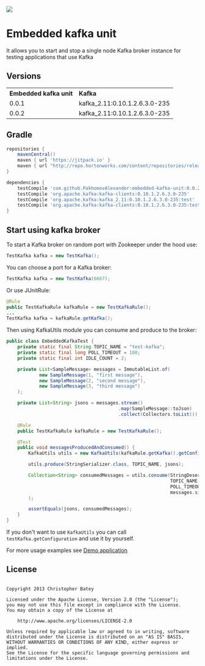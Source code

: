 ![](https://jitpack.io/v/PakhomovAlexander/embedded-kafka-unit.svg)
# Embedded kafka unit
It allows you to start and stop a single node Kafka broker instance for testing applications that use Kafka

## Versions
<table>
    <tr>
        <th align="left">Embedded kafka unit</th>
        <th align="left">Kafka</th>
    </tr>
    <tr>
        <td align="left">0.0.1</td>
        <td align="left">kafka_2.11:0.10.1.2.6.3.0-235</td>
    </tr>
        <tr>
            <td align="left">0.0.2</td>
            <td align="left">kafka_2.11:0.10.1.2.6.3.0-235</td>
        </tr>
</table>

## Gradle
```groovy
repositories {
	mavenCentral()
	maven { url 'https://jitpack.io' }
	maven { url "http://repo.hortonworks.com/content/repositories/releases/" }
}

dependencies {
	testCompile 'com.github.PakhomovAlexander:embedded-kafka-unit:0.0.2'
	testCompile 'org.apache.kafka:kafka-clients:0.10.1.2.6.3.0-235'
	testCompile 'org.apache.kafka:kafka_2.11:0.10.1.2.6.3.0-235:test'
	testCompile 'org.apache.kafka:kafka-clients:0.10.1.2.6.3.0-235:test'
} 
```


## Start using kafka broker
To start a Kafka broker on random port with Zookeeper under the hood use:
```java
TestKafka kafka = new TestKafka();
```

You can choose a port for a Kafka broker:
```java
TestKafka kafka = new TestKafka(6667);
```

Or use JUnitRule:
```java
@Rule
public TestKafkaRule kafkaRule = new TestKafkaRule();
...
TestKafka kafka = kafkaRule.getKafka();
```

Then using KafkaUtils module you can consume and produce to the broker:
```java
public class EmbeddedKafkaTest {
    private static final String TOPIC_NAME = "test-kafka";
    private static final long POLL_TIMEOUT = 100;
    private static final int IDLE_COUNT = 2;

    private List<SampleMessage> messages = ImmutableList.of(
            new SampleMessage(1, "first message"),
            new SampleMessage(2, "second message"),
            new SampleMessage(3, "third message")
    );

    private List<String> jsons = messages.stream()
                                         .map(SampleMessage::toJson)
                                         .collect(Collectors.toList());

    @Rule
    public TestKafkaRule kafkaRule = new TestKafkaRule();

    @Test
    public void messagesProducedAndConsumed() {
        KafkaUtils utils = new KafkaUtils(kafkaRule.getKafka().getConfiguration());

        utils.produce(StringSerializer.class, TOPIC_NAME, jsons);

        Collection<String> consumedMessages = utils.consume(StringDeserializer.class,
                                                            TOPIC_NAME,
                                                            POLL_TIMEOUT, IDLE_COUNT,
                                                            messages.size()
        );

        assertEquals(jsons, consumedMessages);
    }
}
```

If you don't want to use <code>KafkaUtils</code> you can call <code>testKafka.getConfiguration</code> and use it by yourself.

For more usage examples see [Demo application](https://github.com/PakhomovAlexander/embedded-kafka-demo)
## License
<pre><code>
Copyright 2013 Christopher Batey

Licensed under the Apache License, Version 2.0 (the "License");
you may not use this file except in compliance with the License.
You may obtain a copy of the License at

    http://www.apache.org/licenses/LICENSE-2.0

Unless required by applicable law or agreed to in writing, software
distributed under the License is distributed on an "AS IS" BASIS,
WITHOUT WARRANTIES OR CONDITIONS OF ANY KIND, either express or implied.
See the License for the specific language governing permissions and
limitations under the License.
</code></pre>